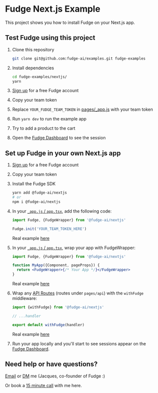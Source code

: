# Fudge Next.js Example

This project shows you how to install Fudge on your Next.js app.

## Test Fudge using this project

1. Clone this repository

   ```bash
   git clone git@github.com:fudge-ai/examples.git fudge-examples
   ```

1. Install dependencies

   ```bash
   cd fudge-examples/nextjs/
   yarn
   ```

1. [Sign up](https://app.fudge.ai/login) for a free Fudge account

1. Copy your team token

1. Replace `YOUR_FUDGE_TEAM_TOKEN` in [pages/\_app.js](./pages/_app.js#L15) with your team token

1. Run `yarn dev` to run the example app

1. Try to add a product to the cart

1. Open the [Fudge Dashboard](https://app.fudge.ai) to see the session

## Set up Fudge in your own Next.js app

1. [Sign up](https://app.fudge.ai/login) for a free Fudge account

1. Copy your team token

1. Install the Fudge SDK

   ```bash
   yarn add @fudge-ai/nextjs
   # or
   npm i @fudge-ai/nextjs
   ```

1. In your [`_app.js` / `app.tsx`](./pages/_app.js#L10), add the following code:

   ```js
   import Fudge, {FudgeWrapper} from '@fudge-ai/nextjs'

   Fudge.init('YOUR_TEAM_TOKEN_HERE')
   ```

   Real example [here](./pages/_app.js#L10)

1. In your [`_app.js` / `app.tsx`](./pages/_app.js#L21), wrap your app with FudgeWrapper:

   ```jsx
   import Fudge, {FudgeWrapper} from '@fudge-ai/nextjs'

   function MyApp({Component, pageProps}) {
     return <FudgeWrapper>{/* Your App */}</FudgeWrapper>
   }
   ```

   Real example [here](./pages/_app.js#L21)

1. Wrap any [API Routes](./pages/api/cart.ts#L42) (routes under `pages/api`) with the `withFudge` middleware:

   ```js
   import {withFudge} from '@fudge-ai/nextjs'

   // ...handler

   export default withFudge(handler)
   ```

   Real example [here](./pages/api/cart.ts#L42)

1. Run your app locally and you'll start to see sessions appear on the [Fudge Dashboard](https://app.fudge.ai).

## Need help or have questions?

[Email](mailto:jacques@fudge.ai) or [DM](https://twitter.com/jacques_codes) me (Jacques, co-founder of Fudge :)

Or book a [15 minute call](https://meetings.hubspot.com/jacques-blom) with me here.
